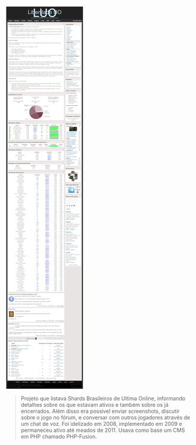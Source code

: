 [![Liberdade UO](images/projects/liberdade-uo/liberdade-uo.png)](images/projects/liberdade-uo/liberdade-uo.png)
> Projeto que listava Shards Brasileiros de Ultima Online, informando detalhes sobre os que estavam ativos e também sobre os já encerrados. Além disso era possível enviar screenshots, discutir sobre o jogo no fórum, e conversar com outros jogadores através de um chat de voz. Foi idelizado em 2008, implementado em 2009 e permaneceu ativo até meados de 2011. Usava como base um CMS em PHP chamado PHP-Fusion.
